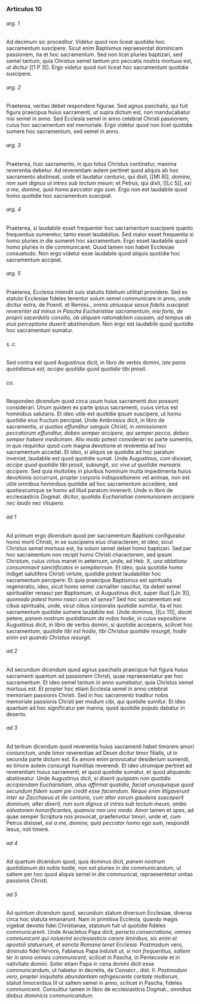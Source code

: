 ### Articulus 10

###### arg. 1
Ad decimum sic proceditur. Videtur quod non liceat quotidie hoc sacramentum suscipere. Sicut enim Baptismus repraesentat dominicam passionem, ita et hoc sacramentum. Sed non licet pluries baptizari, sed semel tantum, quia Christus semel tantum pro peccatis nostris mortuus est, ut dicitur [[1 P 3]]. Ergo videtur quod non liceat hoc sacramentum quotidie suscipere.

###### arg. 2
Praeterea, veritas debet respondere figurae. Sed agnus paschalis, qui fuit figura praecipua huius sacramenti, ut supra dictum est, non manducabatur nisi semel in anno. Sed Ecclesia semel in anno celebrat Christi passionem, cuius hoc sacramentum est memoriale. Ergo videtur quod non licet quotidie sumere hoc sacramentum, sed semel in anno.

###### arg. 3
Praeterea, huic sacramento, in quo totus Christus continetur, maxima reverentia debetur. Ad reverentiam autem pertinet quod aliquis ab hoc sacramento abstineat, unde et laudatur centurio, qui dixit, [[Mt 8]], *domine, non sum dignus ut intres sub tectum meum*; et Petrus, qui dixit, [[Lc 5]], *exi a me, domine, quia homo peccator ego sum*. Ergo non est laudabile quod homo quotidie hoc sacramentum suscipiat.

###### arg. 4
Praeterea, si laudabile esset frequenter hoc sacramentum suscipere quanto frequentius sumeretur, tanto esset laudabilius. Sed maior esset frequentia si homo pluries in die sumeret hoc sacramentum. Ergo esset laudabile quod homo pluries in die communicaret. Quod tamen non habet Ecclesiae consuetudo. Non ergo videtur esse laudabile quod aliquis quotidie hoc sacramentum accipiat.

###### arg. 5
Praeterea, Ecclesia intendit suis statutis fidelium utilitati providere. Sed ex statuto Ecclesiae fideles tenentur solum semel communicare in anno, unde dicitur extra, de Poenit. et Remiss., *omnis utriusque sexus fidelis suscipiat reverenter ad minus in Pascha Eucharistiae sacramentum, nisi forte, de proprii sacerdotis consilio, ob aliquam rationabilem causam, ad tempus ab eius perceptione duxerit abstinendum*. Non ergo est laudabile quod quotidie hoc sacramentum sumatur.

###### s. c.
Sed contra est quod Augustinus dicit, in libro de verbis domini, *iste panis quotidianus est, accipe quotidie quod quotidie tibi prosit*.

###### co.
Respondeo dicendum quod circa usum huius sacramenti duo possunt considerari. Unum quidem ex parte ipsius sacramenti, cuius virtus est hominibus salutaris. Et ideo utile est quotidie ipsum suscipere, ut homo quotidie eius fructum percipiat. Unde Ambrosius dicit, in libro de sacramentis, *si quoties effunditur sanguis Christi, in remissionem peccatorum effunditur, debeo semper accipere, qui semper pecco, debeo semper habere medicinam*. Alio modo potest considerari ex parte sumentis, in quo requiritur quod cum magna devotione et reverentia ad hoc sacramentum accedat. Et ideo, si aliquis se quotidie ad hoc paratum inveniat, laudabile est quod quotidie sumat. Unde Augustinus, cum dixisset, *accipe quod quotidie tibi prosit*, subiungit, *sic vive ut quotidie merearis accipere*. Sed quia multoties in pluribus hominum multa impedimenta huius devotionis occurrunt, propter corporis indispositionem vel animae, non est utile omnibus hominibus quotidie ad hoc sacramentum accedere, sed quotiescumque se homo ad illud paratum invenerit. Unde in libro de ecclesiasticis Dogmat. dicitur, *quotidie Eucharistiae communionem accipere nec laudo nec vitupero*.

###### ad 1
Ad primum ergo dicendum quod per sacramentum Baptismi configuratur homo morti Christi, in se suscipiens eius characterem, et ideo, sicut Christus semel mortuus est, ita solum semel debet homo baptizari. Sed per hoc sacramentum non recipit homo Christi characterem, sed ipsum Christum, cuius virtus manet in aeternum, unde, ad Heb. X, *una oblatione consummavit sanctificatos in sempiternum*. Et ideo, quia quotidie homo indiget salutifera Christi virtute, quotidie potest laudabiliter hoc sacramentum percipere. Et quia praecipue Baptismus est spiritualis regeneratio, ideo, sicut homo semel carnaliter nascitur, ita debet semel spiritualiter renasci per Baptismum, ut Augustinus dicit, super illud [[Jn 3]], *quomodo potest homo nasci cum sit senex?* Sed hoc sacramentum est cibus spiritualis, unde, sicut cibus corporalis quotidie sumitur, ita et hoc sacramentum quotidie sumere laudabile est. Unde dominus, [[Lc 11]], docet petere, *panem nostrum quotidianum da nobis hodie*, in cuius expositione Augustinus dicit, in libro de verbis domini, si quotidie acceperis, scilicet hoc sacramentum, *quotidie tibi est hodie, tibi Christus quotidie resurgit, hodie enim est quando Christus resurgit*.

###### ad 2
Ad secundum dicendum quod agnus paschalis praecipue fuit figura huius sacramenti quantum ad passionem Christi, quae repraesentatur per hoc sacramentum. Et ideo semel tantum in anno sumebatur, quia Christus semel mortuus est. Et propter hoc etiam Ecclesia semel in anno celebrat memoriam passionis Christi. Sed in hoc sacramento traditur nobis memoriale passionis Christi per modum cibi, qui quotidie sumitur. Et ideo quantum ad hoc significatur per manna, quod quotidie populo dabatur in deserto.

###### ad 3
Ad tertium dicendum quod reverentia huius sacramenti habet timorem amori coniunctum, unde timor reverentiae ad Deum dicitur timor filialis, ut in secunda parte dictum est. Ex amore enim provocatur desiderium sumendi, ex timore autem consurgit humilitas reverendi. Et ideo utrumque pertinet ad reverentiam huius sacramenti, et quod quotidie sumatur, et quod aliquando abstineatur. Unde Augustinus dicit, *si dixerit quispiam non quotidie accipiendam Eucharistiam, alius affirmat quotidie, faciat unusquisque quod secundum fidem suam pie credit esse faciendum. Neque enim litigaverunt inter se Zacchaeus et ille centurio, cum alter eorum gaudens susceperit dominum, alter dixerit, non sum dignus ut intres sub tectum meum, ambo salvatorem honorificantes, quamvis non uno modo*. Amor tamen et spes, ad quae semper Scriptura nos provocat, praeferuntur timori, unde et, cum Petrus dixisset, *exi a me, domine, quia peccator homo ego sum*, respondit Iesus, noli timere.

###### ad 4
Ad quartum dicendum quod, quia dominus dicit, *panem nostrum quotidianum da nobis hodie*, non est pluries in die communicandum, ut saltem per hoc quod aliquis semel in die communicat, repraesentetur unitas passionis Christi.

###### ad 5
Ad quintum dicendum quod, secundum statum diversum Ecclesiae, diversa circa hoc statuta emanarunt. Nam in primitiva Ecclesia, quando magis vigebat devotio fidei Christianae, statutum fuit ut quotidie fideles communicarent. Unde Anacletus Papa dicit, *peracta consecratione, omnes communicent qui noluerint ecclesiasticis carere liminibus, sic enim et apostoli statuerunt, et sancta Romana tenet Ecclesia*. Postmodum vero, diminuto fidei fervore, Fabianus Papa indulsit *ut, si non frequentius, saltem ter in anno omnes communicent*, scilicet in Pascha, in Pentecoste et in nativitate domini. Soter etiam Papa in cena domini dicit esse communicandum, ut habetur in decretis, de Consecr., dist. II. *Postmodum vero, propter iniquitatis abundantiam refrigescente caritate multorum*, statuit Innocentius III ut saltem semel in anno, scilicet in Pascha, fideles communicent. Consulitur tamen in libro de ecclesiasticis Dogmat., *omnibus diebus dominicis communicandum*.

